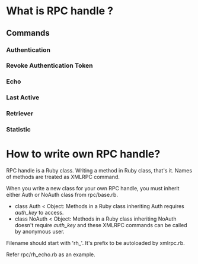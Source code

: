 # What is RPC handle ? #
## Commands ##
### Authentication ###
### Revoke Authentication Token ###
### Echo ###
### Last Active ###
### Retriever ###
### Statistic ###
# How to write own RPC handle? #
RPC handle is a Ruby class. Writing a method in Ruby class, that's it. Names of methods are treated as XMLRPC command.

When you write a new class for your own RPC handle, you must inherit either Auth or NoAuth class from rpc/base.rb.

* class Auth < Object: Methods in a Ruby class inheriting Auth requires *auth_key* to access.
* class NoAuth < Object: Methods in a Ruby class inheriting NoAuth doesn't require *auth_key* and these XMLRPC commands can be called by anonymous user.

Filename should start with 'rh_'. It's prefix to be autoloaded by xmlrpc.rb.

Refer rpc/rh_echo.rb as an example.
